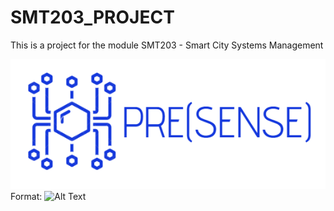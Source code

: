 # SMT203_PROJECT
 This is a project for the module SMT203 - Smart City Systems Management

![PRESENSE Logo](PRESENSE.png)
Format: ![Alt Text](url)

